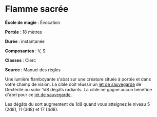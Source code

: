 # Flamme sacrée

**École de magie** : Évocation

**Portée** : 18 mètres

**Durée** : instantanée

**Composantes** : V, S

**Classes** : Clerc

**Source** : Manuel des règles

Une lumière flamboyante s'abat sur une créature située à portée et dans votre champ de vision. La cible doit réussir un [jet de sauvegarde](/utiliser-les-caracteristiques/#jets-de-sauvegarde) de Dextérité ou subir 1d8 dégâts radiants. La cible ne gagne aucun bénéfice d'abri pour ce [jet de sauvegarde](/utiliser-les-caracteristiques/#jets-de-sauvegarde).

Les dégâts du sort augmentent de 1d8 quand vous atteignez le niveau 5 (2d8), 11 (3d8) et 17 (4d8).
